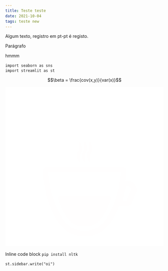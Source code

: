 ```yaml
---
title: Teste teste
date: 2021-10-04
tags: teste new
---
```


Algum texto, registro em pt-pt é registo.

Parágrafo

hmmm

```
import seaborn as sns
import streamlit as st
```

$$\beta = \frac{cov(x,y)}{var(x)}$$

![](../../img/icon.png)

Inline code block `pip install nltk`

```
st.sidebar.write("oi")
```
